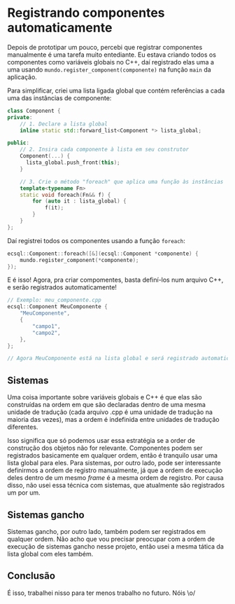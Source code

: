 # Registrando componentes automaticamente
Depois de prototipar um pouco, percebi que registrar componentes manualmente é uma tarefa muito entediante.
Eu estava criando todos os componentes como variáveis globais no C++, daí registrado elas uma a uma usando `mundo.register_component(componente)` na função `main` da aplicação.

Para simplificar, criei uma lista ligada global que contém referências a cada uma das instâncias de componente:
```cpp
class Component {
private:
    // 1. Declare a lista global
    inline static std::forward_list<Component *> lista_global;

public:
    // 2. Insira cada componente à lista em seu construtor
    Component(...) {
      lista_global.push_front(this);
    }

    // 3. Crie o método "foreach" que aplica uma função às instâncias
    template<typename Fn>
    static void foreach(Fn&& f) {
        for (auto it : lista_global) {
            f(it);
        }
    }
};
```

Daí registrei todos os componentes usando a função `foreach`:
```cpp
ecsql::Component::foreach([&](ecsql::Component *componente) {
    mundo.register_component(*componente);
});
```

E é isso!
Agora, pra criar compomentes, basta definí-los num arquivo C++, e serão registrados automaticamente!
```cpp
// Exemplo: meu_componente.cpp
ecsql::Component MeuComponente {
    "MeuComponente",
    {
        "campo1",
        "campo2",
    },
};

// Agora MeuComponente está na lista global e será registrado automaticamente
```


## Sistemas
Uma coisa importante sobre variáveis globais e C++ é que elas são construídas na ordem em que são declaradas dentro de uma mesma unidade de tradução (cada arquivo .cpp é uma unidade de tradução na maioria das vezes), mas a ordem é indefinida entre unidades de tradução diferentes.

Isso significa que só podemos usar essa estratégia se a order de construção dos objetos não for relevante.
Componentes podem ser registrados basicamente em qualquer ordem, então é tranquilo usar uma lista global para eles.
Para sistemas, por outro lado, pode ser interessante definirmos a ordem de registro manualmente, já que a ordem de execução deles dentro de um mesmo *frame* é a mesma ordem de registro.
Por causa disso, não usei essa técnica com sistemas, que atualmente são registrados um por um.


## Sistemas gancho
Sistemas gancho, por outro lado, também podem ser registrados em qualquer ordem.
Não acho que vou precisar preocupar com a ordem de execução de sistemas gancho nesse projeto, então usei a mesma tática da lista global com eles também.


## Conclusão
É isso, trabalhei nisso para ter menos trabalho no futuro.
Nóis \o/
